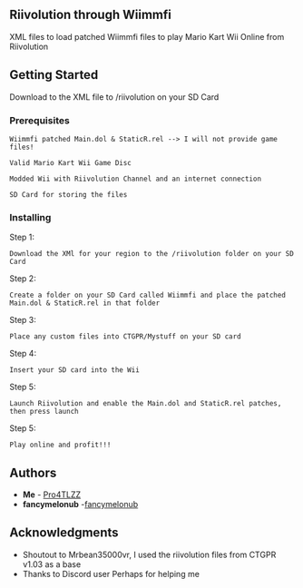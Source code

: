 ## Riivolution through Wiimmfi

XML files to load patched Wiimmfi files to play Mario Kart Wii Online from Riivolution

## Getting Started

Download to the XML file to /riivolution on your SD Card

### Prerequisites

```Wiimmfi patched Main.dol & StaticR.rel --> I will not provide game files!```

```Valid Mario Kart Wii Game Disc```

```Modded Wii with Riivolution Channel and an internet connection```

```SD Card for storing the files```

### Installing

Step 1:

```
Download the XMl for your region to the /riivolution folder on your SD Card

```
Step 2:

```
Create a folder on your SD Card called Wiimmfi and place the patched Main.dol & StaticR.rel in that folder
```

Step 3:

```
Place any custom files into CTGPR/Mystuff on your SD card
```

Step 4:

```
Insert your SD card into the Wii 
```

Step 5:

```
Launch Riivolution and enable the Main.dol and StaticR.rel patches, then press launch
````

Step 5: 
```
Play online and profit!!!
```

## Authors

* **Me** - [Pro4TLZZ](https://github.com/Pro4TLZZ)
* **fancymelonub** -[fancymelonub](https://github.com/fancymelonub)

## Acknowledgments

* Shoutout to Mrbean35000vr, I used the riivolution files from CTGPR v1.03 as a base
* Thanks to Discord user Perhaps for helping me
